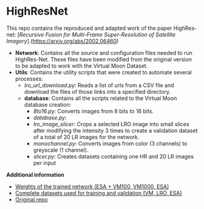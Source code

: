 # HighResNet

This repo contains the reproduced and adapted work of the paper HighRes-net: [*Recursive Fusion for Multi-Frame Super-Resolution of Satellite Imagery*].(https://arxiv.org/abs/2002.06460)

* **Network**: Contains all the source and configuration files needed to run HighRes-Net. These files have been modified from the original version to be adapted to work with the Virtual Moon Dataset.
* **Utils**: Contains the utility scripts that were created to automate several processes:
  - *lro_url_download.py*: Reads a list of urls from a CSV file and download the files of those links into a specified directory.
  - **database**: Contains all the scripts related to the Virtual Moon database creation:
    - *8to16.py*: Converts images from 8 bits to 16 bits.
    - *database.py*: 
    - *lro_image_slicer*: Crops a selected LRO image into small slices after modifying the intensity 3 times to create a validation dataset of a total of 20 LR images for the network.
    - *monochannel.py*: Converts images from color (3 channels) to greyscale (1 channel).
    - *slicer.py*: Creates datasets containing one HR and 20 LR images per input

**Additional information**
* [Weights of the trained network (ESA + VM100, VM1000, ESA)](https://dropit.uni.lu/p/e20qcQPdlZWEi1b29bV1i6SbJjM+DlwlOUC4HtRnB0UdmwyPPDYnDIQX4hVGjPP1Nb)
* [Complete datasets used for training and validation (VM, LRO, ESA)](https://dropit.uni.lu/p/e2OIvj074+73paoXzQKXu0dq/XHDIhxQ/7hKdYMJNMnQOhpxQm5NsVo1DshtD4+3Cz)
* [Original repo](https://github.com/ElementAI/HighRes-net)
